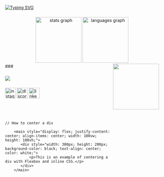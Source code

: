 [![Typing SVG](https://readme-typing-svg.herokuapp.com/?color=FF69B4&size=30&left=true&vLeft=true&width=1000&lines=Hi,+My+name+is+Riany+Mello;I'm+a+front-end+developer;Be+Welcome!+:%29)](https://git.io/typing-svg)

###

<div align="center">
  <img src="https://github-readme-stats.vercel.app/api?username=RianyMello&hide_title=false&hide_rank=false&show_icons=true&include_all_commits=true&count_private=true&disable_animations=false&theme=dracula&locale=en&hide_border=false" height="150" alt="stats graph"  />
  <img src="https://github-readme-stats.vercel.app/api/top-langs?username=RianyMello&locale=en&hide_title=false&layout=compact&card_width=320&langs_count=5&theme=dracula&hide_border=false" height="150" alt="languages graph"  />

</div>
###

<img align="right" height="150" src="https://i.imgflip.com/65efzo.gif"  />


###

<div align="left">
<a href="https://skillicons.dev">
  <img src="https://skillicons.dev/icons?i=git,github,vscode,javascript,typescript,nodejs,python,react,next,tailwind,styledcomponents,vercel,mysql,css,html,figma,wordpress" />
</a>
<br />
</div>

###

<div align="left">
  <img src="https://img.shields.io/static/v1?message=Instagram&logo=instagram&label=&color=E4405F&logoColor=white&labelColor=&style=for-the-badge" height="35" alt="instagram logo"  />
  <img src="https://img.shields.io/static/v1?message=Discord&logo=discord&label=&color=7289DA&logoColor=white&labelColor=&style=for-the-badge" height="35" alt="discord logo"  />
  <img src="https://img.shields.io/static/v1?message=LinkedIn&logo=linkedin&label=&color=0077B5&logoColor=white&labelColor=&style=for-the-badge" height="35" alt="linkedin logo"  />
</div>


##
   ```



   // How to center a div
  
       <main style="display: flex; justify-content: center; align-items: center; width: 100vw; height: 100vh;">
          <div style="width: 300px; height: 200px; background-color: black; text-align: center; color: white;">
              <p>This is an example of centering a div with Flexbox and inline CSS.</p>
          </div>
       </main>


```
